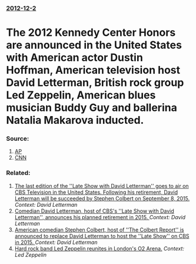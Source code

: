 ### [2012-12-2](/news/2012/12/2/index.md)

# The 2012 Kennedy Center Honors are announced in the United States with American actor Dustin Hoffman, American television host David Letterman, British rock group Led Zeppelin, American blues musician Buddy Guy and ballerina Natalia Makarova inducted. 




### Source:

1. [AP](http://hosted2.ap.org/APDefault/*/Article_2012-12-02-US-Kennedy-Center-Honors/id-f68d1e3e571949f98065b42f11b22bd9)
2. [CNN](http://www.cnn.com/2012/12/02/showbiz/kennedy-center-honors/index.html)

### Related:

1. [The last edition of the ''Late Show with David Letterman'' goes to air on CBS Television in the United States. Following his retirement, David Letterman will be succeeded by Stephen Colbert on September 8, 2015. ](/news/2015/05/20/the-last-edition-of-the-late-show-with-david-letterman-goes-to-air-on-cbs-television-in-the-united-states-following-his-retirement-dav.md) _Context: David Letterman_
2. [Comedian David Letterman, host of CBS's ''Late Show with David Letterman'', announces his planned retirement in 2015. ](/news/2014/04/3/comedian-david-letterman-host-of-cbs-s-late-show-with-david-letterman-announces-his-planned-retirement-in-2015.md) _Context: David Letterman_
3. [American comedian Stephen Colbert, host of ''The Colbert Report'' is announced to replace David Letterman to host the ''Late Show'' on CBS in 2015. ](/news/2014/04/10/american-comedian-stephen-colbert-host-of-the-colbert-report-is-announced-to-replace-david-letterman-to-host-the-late-show-on-cbs-i.md) _Context: David Letterman_
4. [ Hard rock band Led Zeppelin reunites in London's O2 Arena.](/news/2007/12/10/hard-rock-band-led-zeppelin-reunites-in-london-s-o2-arena.md) _Context: Led Zeppelin_
